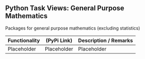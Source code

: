 ## Python Task Views: General Purpose Mathematics

Packages for general purpose mathematics (excluding statistics) 


| Functionality | (PyPi Link) |  Description / Remarks |
|---------| ----------- |------ | 
| Placeholder | Placeholder  |  Placeholder |

